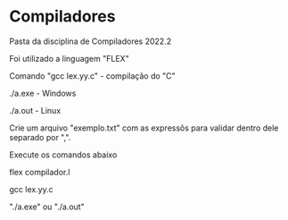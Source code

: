 # Compiladores
Pasta da disciplina de Compiladores 2022.2


Foi utilizado a linguagem "FLEX"


Comando "gcc lex.yy.c" - compilação do "C"


./a.exe - Windows


./a.out - Linux



Crie um arquivo "exemplo.txt" com as expressõs para validar dentro dele separado por ",".


Execute os comandos abaixo


flex compilador.l


gcc lex.yy.c


"./a.exe" ou "./a.out"
